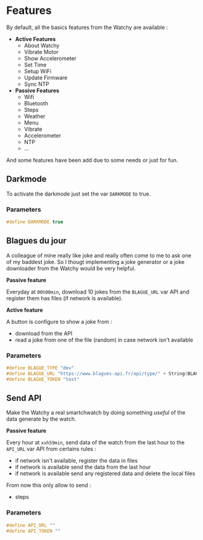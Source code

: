 # Features

By default, all the basics features from the Watchy are available :

- __Active Features__
    - About Watchy
    - Vibrate Motor
    - Show Accelerometer
    - Set Time
    - Setup WiFi
    - Update Firmware
    - Sync NTP
- __Passive Features__
    - Wifi
    - Bluetooth
    - Steps
    - Weather
    - Menu
    - Vibrate
    - Accelerometer
    - NTP
    - ...

And some features have been add due to some needs or just for fun.

## Darkmode

To activate the darkmode just set the var `DARKMODE` to true.

### Parameters

```cpp
#define DARKMODE true
```

## Blagues du jour

A colleague of mine really like joke and really often come to me to ask one of my baddest joke. So I thougt implementing a joke generator or a joke downloader from the Watchy would be very helpful.

__Passive feature__

Everyday at `00h00min`, download 10 jokes from the `BLAGUE_URL` var API and register them has files (if network is available).

__Active feature__

A button is configure to show a joke from :

- download from the API
- read a joke from one of the file (random) in case network isn't available

### Parameters

```cpp
#define BLAGUE_TYPE "dev"
#define BLAGUE_URL "https://www.blagues-api.fr/api/type/" + String(BLAGUE_TYPE) + "/random"
#define BLAGUE_TOKEN "test"
```

## Send API

Make the Watchy a real smartchwatch by doing something _useful_ of the data generate by the watch.

__Passive feature__

Every hour at `xxh59min`, send data of the watch from the last hour to the `API_URL` var API from certains rules :

- if network isn't available, register the data in files
- if network is available send the data from the last hour
- if network is available send any registered data and delete the local files

From now this only allow to send :

- steps

### Parameters

```cpp
#define API_URL ""
#define API_TOKEN ""
```
